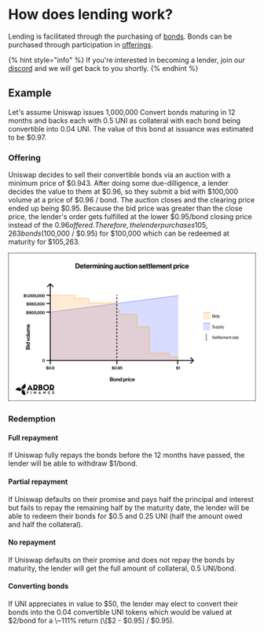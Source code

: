 # How does lending work?

Lending is facilitated through the purchasing of [bonds](../../protocol/bonds/). Bonds can be purchased through participation in [offerings](../../protocol/offerings/).

{% hint style="info" %}
If you're interested in becoming a lender, join our [discord](https://discord.com/invite/facdBD3ZtA) and we will get back to you shortly.
{% endhint %}

## Example

Let's assume Uniswap issues 1,000,000 Convert bonds maturing in 12 months and backs each with 0.5 UNI as collateral with each bond being convertible into 0.04 UNI. The value of this bond at issuance was estimated to be $0.97.

### Offering

Uniswap decides to sell their convertible bonds via an auction with a minimum price of $0.943. After doing some due-dilligence, a lender decides the value to them at $0.96, so they submit a bid with $100,000 volume at a price of $0.96 / bond. The auction closes and the clearing price ended up being $0.95. Because the bid price was greater than the close price, the lender's order gets fulfilled at the lower $0.95/bond closing price instead of the $0.96 offered. Therefore, the lender purchases 105,263 bonds ($100,000 / $0.95) for $100,000 which can be redeemed at maturity for $105,263.

![](<../../.gitbook/assets/image (19).png>)

### Redemption

#### **Full repayment**

If Uniswap fully repays the bonds before the 12 months have passed, the lender will be able to withdraw $1/bond.

#### Partial repayment

If Uniswap defaults on their promise and pays half the principal and interest but fails to repay the remaining half by the maturity date, the lender will be able to redeem their bonds for $0.5 and 0.25 UNI (half the amount owed and half the collateral).

#### No repayment

If Uniswap defaults on their promise and does not repay the bonds by maturity, the lender will get the full amount of collateral, 0.5 UNI/bond.

#### Converting bonds

If UNI appreciates in value to $50, the lender may elect to convert their bonds into the 0.04 convertible UNI tokens which would be valued at $2/bond for a \~111% return (\[$2 - $0.95] / $0.95).
